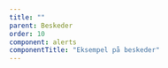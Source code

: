 ```yaml
---
title: ""
parent: Beskeder
order: 10
component: alerts
componentTitle: "Eksempel på beskeder"
---
```

